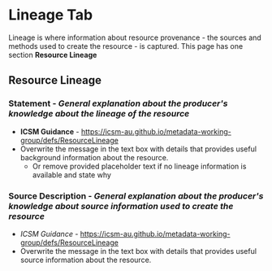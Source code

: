 # Lineage Tab
Lineage is where information about resource provenance - the sources and methods used to create the resource - is captured.
This page has one section **Resource Lineage**

## Resource Lineage 
### Statement - _General explanation about the producer's knowledge about the lineage of the resource_
* **ICSM Guidance** - https://icsm-au.github.io/metadata-working-group/defs/ResourceLineage
* Overwrite the message in the text box with details that provides useful background information about the resource.
    * Or remove provided placeholder text if no lineage information is available and state why

### Source Description - _General explanation about the producer's knowledge about source information used to create the resource_
* _ICSM Guidance_ - https://icsm-au.github.io/metadata-working-group/defs/ResourceLineage
* Overwrite the message in the text box with details that provides useful source information about the resource.